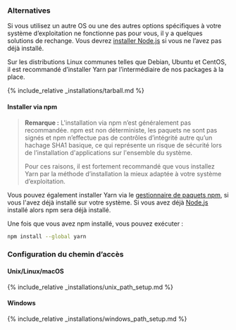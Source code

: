 ### Alternatives

Si vous utilisez un autre OS ou une des autres options spécifiques à votre système d’exploitation ne fonctionne pas pour vous, il y a quelques solutions de rechange. Vous devrez [installer Node.js](https://nodejs.org/) si vous ne l’avez pas déjà installé.

Sur les distributions Linux communes telles que Debian, Ubuntu et CentOS, il est recommandé d’installer Yarn par l’intermédiaire de nos packages à la place.

{% include_relative _installations/tarball.md %}

#### Installer via npm

> **Remarque :** L'installation via npm n’est généralement pas recommandée. npm est non déterministe, les paquets ne sont pas signés et npm n’effectue pas de contrôles d’intégrité autre qu’un hachage SHA1 basique, ce qui représente un risque de sécurité lors de l’installation d'applications sur l'ensemble du système.
> 
> Pour ces raisons, il est fortement recommandé que vous installez Yarn par la méthode d’installation la mieux adaptée à votre système d’exploitation.

Vous pouvez également installer Yarn via le [gestionnaire de paquets npm](http://npmjs.org/), si vous l'avez déjà installé sur votre système. Si vous avez déjà [Node.js](https://nodejs.org/) installé alors npm sera déjà installé.

Une fois que vous avez npm installé, vous pouvez exécuter :

```sh
npm install --global yarn
```

### Configuration du chemin d’accès

#### Unix/Linux/macOS

{% include_relative _installations/unix_path_setup.md %}

#### Windows

{% include_relative _installations/windows_path_setup.md %}